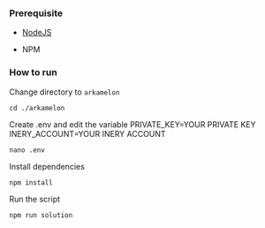 ### Prerequisite

- [NodeJS](https://nodejs.org/en/)

- NPM



### How to run

Change directory to ```arkamelon```

```shell
cd ./arkamelon
```

Create .env and edit the variable
PRIVATE_KEY=YOUR PRIVATE KEY
INERY_ACCOUNT=YOUR INERY ACCOUNT

```shell
nano .env
```

Install dependencies

```shell
npm install
```

Run the script

```
npm run solution
```
